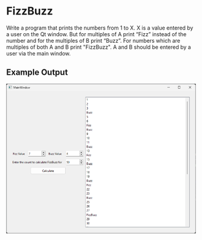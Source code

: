 # FizzBuzz
Write a program that prints the numbers from 1 to X. X is a value entered by a user on
the Qt window. But for multiples of A print “Fizz” instead of the number and for the
multiples of B print “Buzz”. For numbers which are multiples of both A and B
print "FizzBuzz". A and B should be entered by a user via the main window.

## Example Output
![](Resources/MainWindow.png)